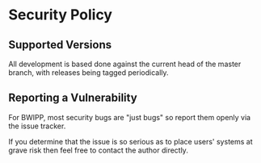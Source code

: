 # Security Policy

## Supported Versions

All development is based done against the current head of the master branch,
with releases being tagged periodically.

## Reporting a Vulnerability

For BWIPP, most security bugs are "just bugs" so report them openly via the
issue tracker.

If you determine that the issue is so serious as to place users' systems at
grave risk then feel free to contact the author directly.

